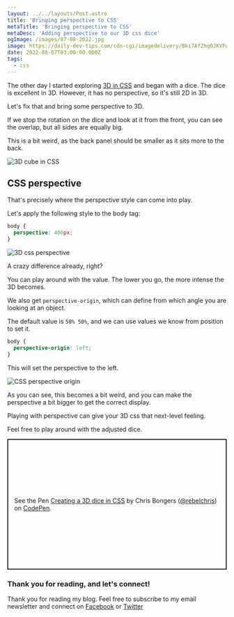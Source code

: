 ```yaml
---
layout: ../../layouts/Post.astro
title: 'Bringing perspective to CSS'
metaTitle: 'Bringing perspective to CSS'
metaDesc: 'Adding perspective to our 3D css dice'
ogImage: /images/07-08-2022.jpg
image: https://daily-dev-tips.com/cdn-cgi/imagedelivery/Bki7Af2hq0JKVFw1XYYMQg/b10d8f57-dafa-4adb-9142-87e32a229500
date: 2022-08-07T03:00:00.000Z
tags:
  - css
---
```


The other day I started exploring [3D in CSS](https://daily-dev-tips.com/posts/creating-a-3d-dice-in-css/) and began with a dice.
The dice is excellent in 3D. However, it has no perspective, so it's still 2D in 3D.

Let's fix that and bring some perspective to 3D.

If we stop the rotation on the dice and look at it from the front, you can see the overlap, but all sides are equally big.

This is a bit weird, as the back panel should be smaller as it sits more to the back.

![3D cube in CSS](https://cdn.hashnode.com/res/hashnode/image/upload/v1658988326785/MxPrf0Zy3.png)

## CSS perspective

That's precisely where the perspective style can come into play.

Let's apply the following style to the body tag:

```css
body {
  perspective: 400px;
}
```

![3D css perspective](https://cdn.hashnode.com/res/hashnode/image/upload/v1658988600881/WYX0xpbLM.png)

A crazy difference already, right?

You can play around with the value. The lower you go, the more intense the 3D becomes.

We also get `perspective-origin`, which can define from which angle you are looking at an object.

The default value is `50% 50%`, and we can use values we know from position to set it.

```css
body {
  perspective-origin: left;
}
```

This will set the perspective to the left.

![CSS perspective origin](https://cdn.hashnode.com/res/hashnode/image/upload/v1658988858910/2qTkECSyp.png)

As you can see, this becomes a bit weird, and you can make the perspective a bit bigger to get the correct display.

Playing with perspective can give your 3D css that next-level feeling.

Feel free to play around with the adjusted dice.

<p class="codepen" data-height="300" data-default-tab="js,result" data-slug-hash="oNqovYr" data-user="rebelchris" style="height: 300px; box-sizing: border-box; display: flex; align-items: center; justify-content: center; border: 2px solid; margin: 1em 0; padding: 1em;">
  <span>See the Pen <a href="https://codepen.io/rebelchris/pen/oNqovYr">
  Creating a 3D dice in CSS</a> by Chris Bongers (<a href="https://codepen.io/rebelchris">@rebelchris</a>)
  on <a href="https://codepen.io">CodePen</a>.</span>
</p>
<script async src="https://cpwebassets.codepen.io/assets/embed/ei.js"></script>

### Thank you for reading, and let's connect!

Thank you for reading my blog. Feel free to subscribe to my email newsletter and connect on [Facebook](https://www.facebook.com/DailyDevTipsBlog) or [Twitter](https://twitter.com/DailyDevTips1)
